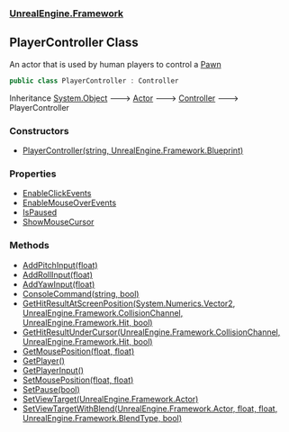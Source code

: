 ### [UnrealEngine.Framework](./UnrealEngine-Framework.md 'UnrealEngine.Framework')
## PlayerController Class
An actor that is used by human players to control a [Pawn](./Pawn.md 'UnrealEngine.Framework.Pawn')  
```csharp
public class PlayerController : Controller
```
Inheritance [System.Object](https://docs.microsoft.com/en-us/dotnet/api/System.Object 'System.Object') &#129106; [Actor](./Actor.md 'UnrealEngine.Framework.Actor') &#129106; [Controller](./Controller.md 'UnrealEngine.Framework.Controller') &#129106; PlayerController  
### Constructors
- [PlayerController(string, UnrealEngine.Framework.Blueprint)](./PlayerController-PlayerController(string_Blueprint).md 'UnrealEngine.Framework.PlayerController.PlayerController(string, UnrealEngine.Framework.Blueprint)')
### Properties
- [EnableClickEvents](./PlayerController-EnableClickEvents.md 'UnrealEngine.Framework.PlayerController.EnableClickEvents')
- [EnableMouseOverEvents](./PlayerController-EnableMouseOverEvents.md 'UnrealEngine.Framework.PlayerController.EnableMouseOverEvents')
- [IsPaused](./PlayerController-IsPaused.md 'UnrealEngine.Framework.PlayerController.IsPaused')
- [ShowMouseCursor](./PlayerController-ShowMouseCursor.md 'UnrealEngine.Framework.PlayerController.ShowMouseCursor')
### Methods
- [AddPitchInput(float)](./PlayerController-AddPitchInput(float).md 'UnrealEngine.Framework.PlayerController.AddPitchInput(float)')
- [AddRollInput(float)](./PlayerController-AddRollInput(float).md 'UnrealEngine.Framework.PlayerController.AddRollInput(float)')
- [AddYawInput(float)](./PlayerController-AddYawInput(float).md 'UnrealEngine.Framework.PlayerController.AddYawInput(float)')
- [ConsoleCommand(string, bool)](./PlayerController-ConsoleCommand(string_bool).md 'UnrealEngine.Framework.PlayerController.ConsoleCommand(string, bool)')
- [GetHitResultAtScreenPosition(System.Numerics.Vector2, UnrealEngine.Framework.CollisionChannel, UnrealEngine.Framework.Hit, bool)](./PlayerController-GetHitResultAtScreenPosition(Vector2_CollisionChannel_Hit_bool).md 'UnrealEngine.Framework.PlayerController.GetHitResultAtScreenPosition(System.Numerics.Vector2, UnrealEngine.Framework.CollisionChannel, UnrealEngine.Framework.Hit, bool)')
- [GetHitResultUnderCursor(UnrealEngine.Framework.CollisionChannel, UnrealEngine.Framework.Hit, bool)](./PlayerController-GetHitResultUnderCursor(CollisionChannel_Hit_bool).md 'UnrealEngine.Framework.PlayerController.GetHitResultUnderCursor(UnrealEngine.Framework.CollisionChannel, UnrealEngine.Framework.Hit, bool)')
- [GetMousePosition(float, float)](./PlayerController-GetMousePosition(float_float).md 'UnrealEngine.Framework.PlayerController.GetMousePosition(float, float)')
- [GetPlayer()](./PlayerController-GetPlayer().md 'UnrealEngine.Framework.PlayerController.GetPlayer()')
- [GetPlayerInput()](./PlayerController-GetPlayerInput().md 'UnrealEngine.Framework.PlayerController.GetPlayerInput()')
- [SetMousePosition(float, float)](./PlayerController-SetMousePosition(float_float).md 'UnrealEngine.Framework.PlayerController.SetMousePosition(float, float)')
- [SetPause(bool)](./PlayerController-SetPause(bool).md 'UnrealEngine.Framework.PlayerController.SetPause(bool)')
- [SetViewTarget(UnrealEngine.Framework.Actor)](./PlayerController-SetViewTarget(Actor).md 'UnrealEngine.Framework.PlayerController.SetViewTarget(UnrealEngine.Framework.Actor)')
- [SetViewTargetWithBlend(UnrealEngine.Framework.Actor, float, float, UnrealEngine.Framework.BlendType, bool)](./PlayerController-SetViewTargetWithBlend(Actor_float_float_BlendType_bool).md 'UnrealEngine.Framework.PlayerController.SetViewTargetWithBlend(UnrealEngine.Framework.Actor, float, float, UnrealEngine.Framework.BlendType, bool)')
